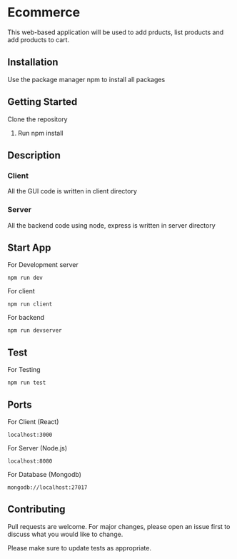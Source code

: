 # Ecommerce

This web-based application will be used to add prducts, list products and add products to cart.

## Installation

Use the package manager npm to install all packages

## Getting Started

Clone the repository

1. Run npm install

## Description

### Client

All the GUI code is written in client directory

### Server

All the backend code using node, express is written in server directory

## Start App

For Development server

```
npm run dev
```

For client

```
npm run client
```

For backend

```
npm run devserver
```

## Test

For Testing

```
npm run test
```

## Ports

For Client (React)

```
localhost:3000
```

For Server (Node.js)

```
localhost:8080
```

For Database (Mongodb)

```
mongodb://localhost:27017
```

## Contributing

Pull requests are welcome. For major changes, please open an issue first to discuss what you would like to change.

Please make sure to update tests as appropriate.
